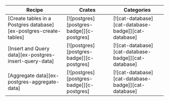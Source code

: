 | Recipe | Crates | Categories |
|--------|--------|------------|
| [Create tables in a Postgres database][ex-postgres-create-tables] | [![postgres][postgres-badge]][c-postgres] | [![cat-database][cat-database-badge]][cat-database] |
| [Insert and Query data][ex-postgres-insert-query-data] | [![postgres][postgres-badge]][c-postgres] | [![cat-database][cat-database-badge]][cat-database] |
| [Aggregate data][ex-postgres-aggregate-data] | [![postgres][postgres-badge]][c-postgres] | [![cat-database][cat-database-badge]][cat-database] |
